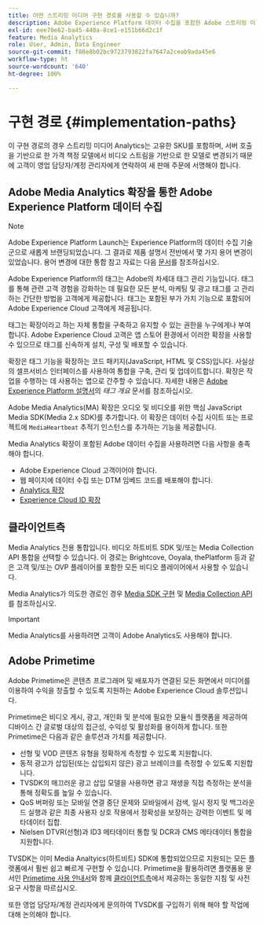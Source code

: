 ```yaml
---
title: 어떤 스트리밍 미디어 구현 경로를 사용할 수 있습니까?
description: Adobe Experience Platform 데이터 수집을 포함한 Adobe 스트리밍 미디어 구현 경로에 대해 알아보십시오.
exl-id: eee70e62-ba45-440a-8ce1-e151b66d2c1f
feature: Media Analytics
role: User, Admin, Data Engineer
source-git-commit: f88e8b02bc9723793822fa7647a2ceab9ada45e6
workflow-type: ht
source-wordcount: '640'
ht-degree: 100%

---
```


# 구현 경로 {#implementation-paths}

이 구현 경로의 경우 스트리밍 미디어 Analytics는 고유한 SKU를 포함하며, 서버 호출을 기반으로 한 가격 책정 모델에서 비디오 스트림을 기반으로 한 모델로 변경되기 때문에 고객이 영업 담당자/계정 관리자에게 연락하여 새 판매 주문에 서명해야 합니다.

## Adobe Media Analytics 확장을 통한 Adobe Experience Platform 데이터 수집

>[!NOTE]
>Adobe Experience Platform Launch는 Experience Platform의 데이터 수집 기술군으로 새롭게 브랜딩되었습니다. 그 결과로 제품 설명서 전반에서 몇 가지 용어 변경이 있었습니다. 용어 변경에 대한 통합 참고 자료는 다음 [문서](https://experienceleague.adobe.com/docs/experience-platform/tags/term-updates.html?lang=ko-KR)를 참조하십시오.


Adobe Experience Platform의 태그는 Adobe의 차세대 태그 관리 기능입니다. 태그를 통해 관련 고객 경험을 강화하는 데 필요한 모든 분석, 마케팅 및 광고 태그를 고 관리하는 간단한 방법을 고객에게 제공합니다. 태그는 포함된 부가 가치 기능으로 포함되어 Adobe Experience Cloud 고객에게 제공됩니다.

태그는 확장이라고 하는 자체 통합을 구축하고 유지할 수 있는 권한을 누구에게나 부여합니다. Adobe Experience Cloud 고객은 앱 스토어 환경에서 이러한 확장을 사용할 수 있으므로 태그를 신속하게 설치, 구성 및 배포할 수 있습니다.

확장은 태그 기능을 확장하는 코드 패키지(JavaScript, HTML 및 CSS)입니다. 사실상의 셀프서비스 인터페이스를 사용하여 통합을 구축, 관리 및 업데이트합니다. 확장은 작업을 수행하는 데 사용하는 앱으로 간주할 수 있습니다. 자세한 내용은 [Adobe Experience Platform 설명서](https://experienceleague.adobe.com/docs/experience-platform/tags/home.html?lang=ko-KR)의 *태그 개요* 문서를 참조하십시오.

Adobe Media Analytics(MA) 확장은 오디오 및 비디오를 위한 핵심 JavaScript Media SDK(Media 2.x SDK)를 추가합니다. 이 확장은 데이터 수집 사이트 또는 프로젝트에 `MediaHeartbeat` 추적기 인스턴스를 추가하는 기능을 제공합니다.

Media Analytics 확장이 포함된 Adobe 데이터 수집을 사용하려면 다음 사항을 충족해야 합니다.
* Adobe Experience Cloud 고객이어야 합니다.
* 웹 페이지에 데이터 수집 또는 DTM 임베드 코드를 배포해야 합니다.
* [Analytics 확장](https://experienceleague.adobe.com/docs/experience-platform/tags/extensions/adobe/analytics/overview.html?lang=ko-KR)
* [Experience Cloud ID 확장](https://experienceleague.adobe.com/docs/experience-platform/tags/extensions/adobe/id-service/overview.html?lang=ko-KR)


## 클라이언트측

Media Analytics 전용 통합입니다. 비디오 하트비트 SDK 및/또는 Media Collection API 통합을 선택할 수 있습니다. 이 경로는 Brightcove, Ooyala, thePlatform 등과 같은 고객 및/또는 OVP 플레이어를 포함한 모든 비디오 플레이어에서 사용할 수 있습니다.

Media Analytics가 의도한 경로인 경우 [Media SDK 구현](/help/sdk-implement/setup/setup-overview.md) 및 [Media Collection API](/help/media-collection-api/mc-api-overview.md)를 참조하십시오.

>[!IMPORTANT]
>Media Analytics를 사용하려면 고객이 Adobe Analytics도 사용해야 합니다.

## Adobe Primetime

Adobe Primetime은 콘텐츠 프로그래머 및 배포자가 연결된 모든 화면에서 미디어를 이용하여 수익을 창출할 수 있도록 지원하는 Adobe Experience Cloud 솔루션입니다.

Primetime은 비디오 게시, 광고, 개인화 및 분석에 필요한 모듈식 플랫폼을 제공하여 디바이스 간 글로벌 대상의 접근성, 수익성 및 활성화를 용이하게 합니다. 또한 Primetime은 다음과 같은 솔루션과 가치를 제공합니다.

* 선형 및 VOD 콘텐츠 유형을 정확하게 측정할 수 있도록 지원합니다.
* 동적 광고가 삽입된(또는 삽입되지 않은) 광고 브레이크를 측정할 수 있도록 지원합니다.
* TVSDK의 매끄러운 광고 삽입 모델을 사용하면 광고 재생을 직접 측정하는 분석을 통해 정확도를 높일 수 있습니다.
* QoS 버퍼링 또는 모바일 연결 중단 문제와 모바일에서 검색, 일시 정지 및 백그라운드 실행과 같은 최종 사용자 상호 작용에서 정확성을 보장하는 강력한 이벤트 및 메타데이터 집합.
* Nielsen DTVR(선형)과 ID3 메타데이터 통합 및 DCR과 CMS 메타데이터 통합을 지원합니다.


TVSDK는 이미 Media Analtyics(하트비트) SDK에 통합되었으므로 지원되는 모든 플랫폼에서 훨씬 쉽고 빠르게 구현할 수 있습니다. Primetime을 활용하려면 플랫폼용 문서인 [Primetime 사용 안내서](/help/intro-to-ava/implementation-paths/client-side-path.md)와 함께 [클라이언트측](https://helpx.adobe.com/kr/primetime/user-guide.html)에서 제공하는 동일한 지침 및 사전 요구 사항을 따르십시오.

또한 영업 담당자/계정 관리자에게 문의하여 TVSDK를 구입하기 위해 해야 할 작업에 대해 논의해야 합니다.
